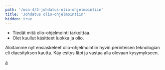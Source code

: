 ```yaml
---
path: '/osa-4/2-johdatus-olio-ohjelmointiin'
title: 'Johdatus olio-ohjelmointiin'
hidden: true
---
```



<text-box variant='learningObjectives' name='Oppimistavoitteet'>

- Tiedät mitä olio-ohjelmointi tarkoittaa.
- Olet kuullut käsitteet luokka ja olio.

</text-box>

Aloitamme nyt ensiaskeleet olio-ohjelmointiin hyvin perinteisen teknologian eli diaesityksen kautta. Käy esitys läpi ja vastaa alla olevaan kysymykseen.

<pdf-slideshow>

[a](../slideshows/johdatus-olio-ohjelmointiin.pdf)

</pdf-slideshow>

<quiz id="2b9e2bdd-1bc3-4058-93e0-df0c85713f4b"></quiz>
